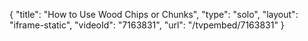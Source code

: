 {
    "title": "How to Use Wood Chips or Chunks",
    "type": "solo",
    "layout": "iframe-static",
    "videoId": "7163831",
    "url": "\/tvpembed\/7163831"
}